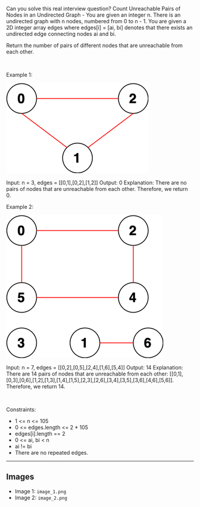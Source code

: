 Can you solve this real interview question? Count Unreachable Pairs of Nodes in an Undirected Graph - You are given an integer n. There is an undirected graph with n nodes, numbered from 0 to n - 1. You are given a 2D integer array edges where edges[i] = [ai, bi] denotes that there exists an undirected edge connecting nodes ai and bi.

Return the number of pairs of different nodes that are unreachable from each other.

 

Example 1:

![Example 1](./image_1.png)


Input: n = 3, edges = [[0,1],[0,2],[1,2]]
Output: 0
Explanation: There are no pairs of nodes that are unreachable from each other. Therefore, we return 0.


Example 2:

![Example 2](./image_2.png)


Input: n = 7, edges = [[0,2],[0,5],[2,4],[1,6],[5,4]]
Output: 14
Explanation: There are 14 pairs of nodes that are unreachable from each other:
[[0,1],[0,3],[0,6],[1,2],[1,3],[1,4],[1,5],[2,3],[2,6],[3,4],[3,5],[3,6],[4,6],[5,6]].
Therefore, we return 14.


 

Constraints:

 * 1 <= n <= 105
 * 0 <= edges.length <= 2 * 105
 * edges[i].length == 2
 * 0 <= ai, bi < n
 * ai != bi
 * There are no repeated edges.

---

## Images

- Image 1: `image_1.png`
- Image 2: `image_2.png`
